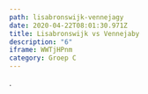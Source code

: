 ```yaml
---
path: lisabronswijk-vennejagy
date: 2020-04-22T08:01:30.971Z
title: Lisabronswijk vs Vennejaby
description: "6"
iframe: WWTjHPnm
category: Groep C
---
```

.